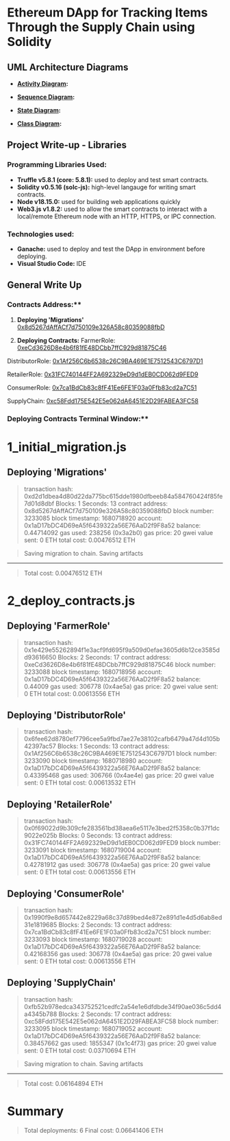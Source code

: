 # Ethereum DApp for Tracking Items Through the Supply Chain using Solidity

## UML Architecture Diagrams

- **[Activity Diagram](./UML/UML-Diagrams-Activity-Diagram.png):** 

- **[Sequence Diagram](./UML/UML-Diagrams-Sequence-Diagram.png):** 
- **[State Diagram](./UML/UML-Diagrams-State-Diagram.png):** 

- **[Class Diagram](./UML/UML-Diagrams-Class-(Data-Modeling).png):** 

## Project Write-up - Libraries

### Programming Libraries Used:
- **Truffle v5.8.1 (core: 5.8.1):** used to deploy and test smart contracts.
- **Solidity v0.5.16 (solc-js):** high-level langauge for writing smart contracts.
- **Node v18.15.0:** used for building web applications quickly
- **Web3.js v1.8.2:** used to allow the smart contracts to interact with a local/remote Ethereum node with an HTTP, HTTPS, or IPC connection.

### Technologies used:
- **Ganache:** used to deploy and test the DApp in environment before deploying.
- **Visual Studio Code:** IDE

## General Write Up

### Contracts Address:**
1. **Deploying 'Migrations'**
[0x8d5267dAffACf7d750109e326A58c80359088fbD](https://etherscan.io/address/0x8d5267dAffACf7d750109e326A58c80359088fbD)

2. **Deploying Contracts:**
FarmerRole:
[0xeCd3626D8e4b6f81fE48DCbb7ffC929d81875C46](https://etherscan.io/address/0xeCd3626D8e4b6f81fE48DCbb7ffC929d81875C46)

DistributorRole:
[0x1Af256C6b6538c26C9BA469E1E7512543C6797D1](https://etherscan.io/address/0x1Af256C6b6538c26C9BA469E1E7512543C6797D1)

RetailerRole:
[0x31FC740144FF2A692329eD9d1dEB0CD062d9FED9](https://etherscan.io/address/0x31FC740144FF2A692329eD9d1dEB0CD062d9FED9)

ConsumerRole:
[0x7ca1BdCb83c8fF41Ee6FE1F03a0Ffb83cd2a7C51](https://etherscan.io/address/0x7ca1BdCb83c8fF41Ee6FE1F03a0Ffb83cd2a7C51)

SupplyChain:
[0xc58Fdd175E542E5e062dA6451E2D29FABEA3FC58](https://etherscan.io/address/0xc58Fdd175E542E5e062dA6451E2D29FABEA3FC58)


### Deploying Contracts Terminal Window:**
1_initial_migration.js
======================

   Deploying 'Migrations'
   ----------------------
   > transaction hash:    0xd2d1dbea4d80d22da775bc615dde1980dfbeeb84a584760424f85fe7d01d8dbf
   > Blocks: 1            Seconds: 13
   > contract address:    0x8d5267dAffACf7d750109e326A58c80359088fbD
   > block number:        3233085
   > block timestamp:     1680718920
   > account:             0x1aD17bDC4D69eA5f6439322a56E76AaD2f9F8a52
   > balance:             0.44714092
   > gas used:            238256 (0x3a2b0)
   > gas price:           20 gwei
   > value sent:          0 ETH
   > total cost:          0.00476512 ETH

   > Saving migration to chain.
   > Saving artifacts
   -------------------------------------
   > Total cost:          0.00476512 ETH


2_deploy_contracts.js
=====================

   Deploying 'FarmerRole'
   ----------------------
   > transaction hash:    0x1e429e55262894f1e3acf9fd695f9a509d0efae3605d6b12ce3585dd93616650
   > Blocks: 2            Seconds: 17
   > contract address:    0xeCd3626D8e4b6f81fE48DCbb7ffC929d81875C46
   > block number:        3233088
   > block timestamp:     1680718956
   > account:             0x1aD17bDC4D69eA5f6439322a56E76AaD2f9F8a52
   > balance:             0.44009
   > gas used:            306778 (0x4ae5a)
   > gas price:           20 gwei
   > value sent:          0 ETH
   > total cost:          0.00613556 ETH


   Deploying 'DistributorRole'
   ---------------------------
   > transaction hash:    0x6fee62d8780ef7796cee5a9fbd7ae27e38102cafb6479a47d4d105b42397ac57
   > Blocks: 1            Seconds: 13
   > contract address:    0x1Af256C6b6538c26C9BA469E1E7512543C6797D1
   > block number:        3233090
   > block timestamp:     1680718980
   > account:             0x1aD17bDC4D69eA5f6439322a56E76AaD2f9F8a52
   > balance:             0.43395468
   > gas used:            306766 (0x4ae4e)
   > gas price:           20 gwei
   > value sent:          0 ETH
   > total cost:          0.00613532 ETH


   Deploying 'RetailerRole'
   ------------------------
   > transaction hash:    0x0f69022d9b309cfe283561bd38aea6e5117e3bed2f5358c0b37f1dc9022e025b
   > Blocks: 0            Seconds: 13
   > contract address:    0x31FC740144FF2A692329eD9d1dEB0CD062d9FED9
   > block number:        3233091
   > block timestamp:     1680719004
   > account:             0x1aD17bDC4D69eA5f6439322a56E76AaD2f9F8a52
   > balance:             0.42781912
   > gas used:            306778 (0x4ae5a)
   > gas price:           20 gwei
   > value sent:          0 ETH
   > total cost:          0.00613556 ETH


   Deploying 'ConsumerRole'
   ------------------------
   > transaction hash:    0x1990f9e8d657442e8229a68c37d89bed4e872e891d1e4d5d6ab8ed31e1819685
   > Blocks: 2            Seconds: 13
   > contract address:    0x7ca1BdCb83c8fF41Ee6FE1F03a0Ffb83cd2a7C51
   > block number:        3233093
   > block timestamp:     1680719028
   > account:             0x1aD17bDC4D69eA5f6439322a56E76AaD2f9F8a52
   > balance:             0.42168356
   > gas used:            306778 (0x4ae5a)
   > gas price:           20 gwei
   > value sent:          0 ETH
   > total cost:          0.00613556 ETH


   Deploying 'SupplyChain'
   -----------------------
   > transaction hash:    0xfb52b978edca343752521cedfc2a54e1e6dfdbde34f90ae036c5dd4a4345b788
   > Blocks: 2            Seconds: 17
   > contract address:    0xc58Fdd175E542E5e062dA6451E2D29FABEA3FC58
   > block number:        3233095
   > block timestamp:     1680719052
   > account:             0x1aD17bDC4D69eA5f6439322a56E76AaD2f9F8a52
   > balance:             0.38457662
   > gas used:            1855347 (0x1c4f73)
   > gas price:           20 gwei
   > value sent:          0 ETH
   > total cost:          0.03710694 ETH

   > Saving migration to chain.
   > Saving artifacts
   -------------------------------------
   > Total cost:          0.06164894 ETH

Summary
=======
> Total deployments:   6
> Final cost:          0.06641406 ETH